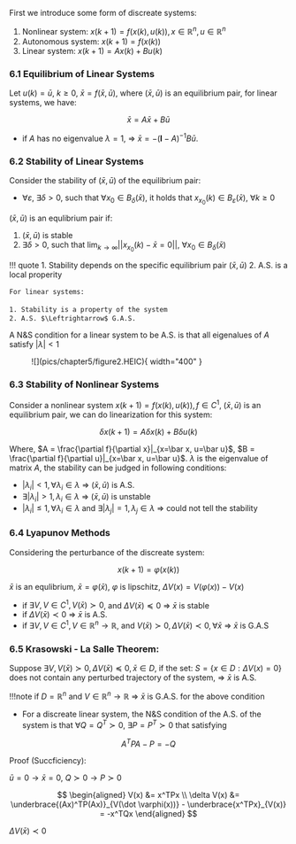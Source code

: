 First we introduce some form of discreate systems:

1. Nonlinear system: $x(k+1) = f(x(k), u(k)), x \in \mathbb R^n, u \in \mathbb R^n$
2. Autonomous system: $x(k+1) = f(x(k))$
3. Linear system: $x(k+1) = Ax(k) + Bu(k)$

### 6.1 Equilibrium of Linear Systems
Let $u(k) = \bar u$, $k \geq 0$, $\bar x = f(\bar x, \bar u)$, where $(\bar x, \bar u)$ is an equilibrium pair, for linear systems, we have:

$$
\bar x = A \bar x + B \bar u
$$

* if $A$ has no eigenvalue $\lambda = 1$, $\Rightarrow$ $\bar x = -(\mathbf I - A)^{-1}B\bar u$.

### 6.2 Stability of Linear Systems
Consider the stability of $(\bar x, \bar u)$ of the equilibrium pair:

* $\forall \varepsilon$, $\exists \delta > 0$, such that $\forall x_0 \in B_\delta(\bar x)$, it holds that $x_{x_0}(k) \in B_\varepsilon (\bar x)$, $\forall k \geq 0$

$(\bar x, \bar u)$ is an equlibrium pair if:

1. $(\bar x, \bar u)$ is stable
2. $\exists \delta > 0$, such that $\lim_{k\to \infty}||x_{x_0}(k)-\bar x = 0||$, $\forall x_0 \in B_\delta(\bar x)$

!!! quote
    1. Stability depends on the specific equilibrium pair $(\bar x, \bar u)$
    2. A.S. is a local properity

    For linear systems:

    1. Stability is a property of the system
    2. A.S. $\Leftrightarrow$ G.A.S.

A N&S condition for a linear system to be A.S. is that all eigenalues of $A$ satisfy $|\lambda| < 1$

<figure markdown="span">
    ![](pics/chapter5/figure2.HEIC){ width="400" }
</figure>

### 6.3 Stability of Nonlinear Systems
Consider a nonlinear system $x(k+1) = f(x(k), u(k)), f \in C^1$, $(\bar x, \bar u)$ is an equilibrium pair, we can do linearization for this system:

$$
\delta x(k+1) = A\delta x(k) + B\delta u(k)
$$

Where, $A = \frac{\partial f}{\partial x}|_{x=\bar x, u=\bar u}$, $B = \frac{\partial f}{\partial u}|_{x=\bar x, u=\bar u}$. $\lambda$ is the eigenvalue of matrix $A$, the stability can be judged in following conditions:

* $|\lambda_i| < 1, \forall \lambda_i \in \lambda$ $\Rightarrow$ $(\bar x, \bar u)$ is A.S.
* $\exists |\lambda_i| > 1, \lambda_i \in \lambda$ $\Rightarrow$ $(\bar x, \bar u)$ is unstable
* $|\lambda_i| \leq 1, \forall \lambda_i \in \lambda$ and $\exists |\lambda_j| = 1, \lambda_j \in \lambda$ $\Rightarrow$ could not tell the stability

### 6.4 Lyapunov Methods
Considering the perturbance of the discreate system:

$$
x(k+1) = \varphi(x(k))
$$

$\bar x$ is an equlibrium, $\bar x = \varphi (\bar x)$, $\varphi$ is lipschitz, $\Delta V(x) = V(\varphi(x)) - V(x)$

* if $\exists V, V \in C^1, V(\bar x) \succ 0$, and $\Delta V(\bar x) \preceq 0$ $\Rightarrow$ $\bar x$ is stable
* if $\Delta V(\bar x) \prec 0$ $\Rightarrow$ $\bar x$ is A.S.
* if $\exists V, V \in C^1, V \in \mathbb R^n \to \mathbb R$, and $V(\bar x) \succ 0, \Delta V(\bar x) \prec 0, \forall \bar x$ $\Rightarrow$ $\bar x$ is G.A.S

### 6.5 Krasowski - La Salle Theorem:

Suppose $\exists V, V(\bar x) \succ 0, \Delta V(\bar x) \preceq 0, \bar x \in D$, if the set: $S = \{x\in D: \Delta V(x) = 0\}$ does not contain any perturbed trajectory of the system, $\Rightarrow$ $\bar x$ is A.S.

!!!note
    if $D=\mathbb R^n$ and $V \in \mathbb R^n \to \mathbb R$ $\Rightarrow$ $\bar x$ is G.A.S. for the above condition

* For a discreate linear system, the N&S condition of the A.S. of the system is that $\forall Q = Q^T \succ 0$, $\exists P = P^T \succ 0$ that satisfying

$$
A^TPA - P = -Q
$$

Proof (Succficiency): 

$\bar u = 0 \to \bar x = 0$, $Q\succ0 \to P \succ 0$

$$
\begin{aligned}
V(x) &= x^TPx \\
\delta V(x) &= \underbrace{(Ax)^TP(Ax)}_{V(\dot \varphi(x))} - \underbrace{x^TPx}_{V(x)} = -x^TQx
\end{aligned}
$$

$\Delta V(\bar x) \prec 0$